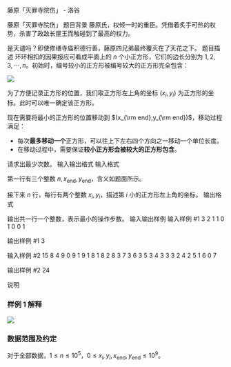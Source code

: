 



藤原「灭罪寺院伤」 - 洛谷














藤原「灭罪寺院伤」
题目背景
藤原氏，权倾一时的重臣。凭借着炙手可热的权势，杀害了政敌长屋王而触碰到了最高的权力。

是天谴吗？即使修缮寺庙积德行善，藤原四兄弟最终覆灭在了天花之下。
题目描述
环环相扣的因果报应可看成平面上的 $n$ 个小正方形，它们的边长分别为 $1,2,3,\cdots,n$。初始时，编号较小的正方形被编号较大的正方形完全包含：

![](https://cdn.luogu.com.cn/upload/image_hosting/w5f6nucw.png)

为了方便记录正方形的位置，我们取正方形左上角的坐标 $(x_i,y_i)$ 为正方形的坐标。此时可以唯一确定该正方形。

现在需要将最小的正方形的位置移动到 $(x_{\rm end},y_{\rm end})$，移动过程满足：

- 每次**最多移动一个**正方形，可以往上下左右四个方向之一移动一个单位长度。
- 在移动过程中，需要保证**较小正方形会被较大的正方形包含**。

请求出最少次数。
输入输出格式
输入格式

第一行有三个整数 $n, x_{\mathrm{end}},y_{\mathrm{end}}$，含义如题面所示。

接下来 $n$ 行，每行有两个整数 $x_i,y_i$，描述第 $i$ 小的正方形左上角的坐标。
输出格式

输出共一行一个整数，表示最小的操作步数。
输入输出样例
输入样例 #1
3 2 1
1 0
1 0
0 1

输出样例 #1
3


输入样例 #2
15 8 4
9 0
9 1
9 1
8 1
8 2
8 3
7 3
6 3
5 3
4 3
3 3
2 4
2 5
1 6
0 7

输出样例 #2
24

说明
### 样例 1 解释

![](https://cdn.luogu.com.cn/upload/image_hosting/dcghf89y.png)

### 数据范围及约定

对于全部数据，$1\le n\le 10^5$，$0\le x_i,y_i,x_{\mathrm{end}},y_{\mathrm{end}}\le 10^9$。






